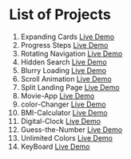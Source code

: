 # List of Projects
1. Expanding Cards [Live Demo](https://javascript-projects-expanding-cards.netlify.app/)
2. Progress Steps [Live Demo](https://javascript-projects-progress-steps.netlify.app/)
3. Rotating Navigation [Live Demo](https://javascript-projects-roatating-nav.netlify.app/)
4. Hidden Search [Live Demo](https://javascript-project-hidden-search.netlify.app/)
5. Blurry Loading [Live Demo](https://javascript-project-blurry-loading.netlify.app/)
6. Scroll Animation [Live Demo](https://javascript-project-scroll-animation.netlify.app/)
7. Split Landing Page [Live Demo](https://javascript-projects-split-landing.netlify.app/)
8. Movie-App [Live Demo](https://javascript-project-movie-app.netlify.app/)
9. color-Changer [Live Demo](https://javascript-projects-color-changer.netlify.app/)
10. BMI-Calculator [Live Demo](https://javascript-projects-bmi-calculator.netlify.app/)
11. Digital-Clock [Live Demo](https://javascript-projects-digital-clock.netlify.app/)
12. Guess-the-Number [Live Demo](https://javasript-projects-guess-the-number.netlify.app/)
13. Unlimited Colors [Live Demo](https://javascript-projects-unlimited-color.netlify.app/)
14. KeyBoard [Live Demo](https://javascript-projects-keyboard.netlify.app/)